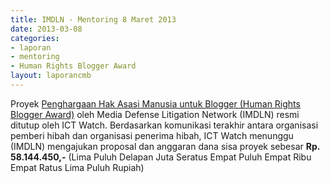 ```yaml
---
title: IMDLN - Mentoring 8 Maret 2013
date: 2013-03-08
categories:
- laporan
- mentoring
- Human Rights Blogger Award
layout: laporancmb
---
```


Proyek [Penghargaan Hak Asasi Manusia untuk Blogger (Human Rights Blogger Award)](http://wiki.ciptamedia.org/wiki/Penghargaan_Hak_Asasi_Manusia_untuk_Blogger_(Human_Rights_Blogger_Award)) oleh Media Defense Litigation Network (IMDLN) resmi ditutup oleh ICT Watch. Berdasarkan komunikasi terakhir antara organisasi pemberi hibah dan organisasi penerima hibah, ICT Watch menunggu (IMDLN) mengajukan proposal dan anggaran dana sisa proyek sebesar **Rp. 58.144.450,-** (Lima Puluh Delapan Juta Seratus Empat Puluh Empat Ribu Empat Ratus Lima Puluh Rupiah)
